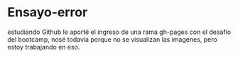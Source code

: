 # Ensayo-error
estudiando Github
le aporté el ingreso de una rama gh-pages con el desafío del bootcamp, nosé todavia porque no se visualizan las imagenes, pero estoy trabajando en eso.
